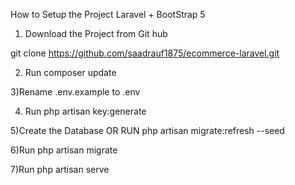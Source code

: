 
How to Setup the Project Laravel + BootStrap 5 

1) Download the Project from Git hub 

git clone https://github.com/saadrauf1875/ecommerce-laravel.git

2) Run composer update

3)Rename .env.example to .env

4) Run php artisan key:generate

5)Create the Database OR RUN php artisan migrate:refresh --seed

6)Run php artisan migrate

7)Run php artisan serve
